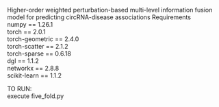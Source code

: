 Higher-order weighted perturbation-based multi-level information fusion model for predicting circRNA-disease associations
Requirements            
numpy == 1.26.1          
torch == 2.0.1             
torch-geometric == 2.4.0            
torch-scatter == 2.1.2            
torch-sparse == 0.6.18                
dgl == 1.1.2              
networkx == 2.8.8             
scikit-learn == 1.1.2            

TO RUN:            
execute five_fold.py
